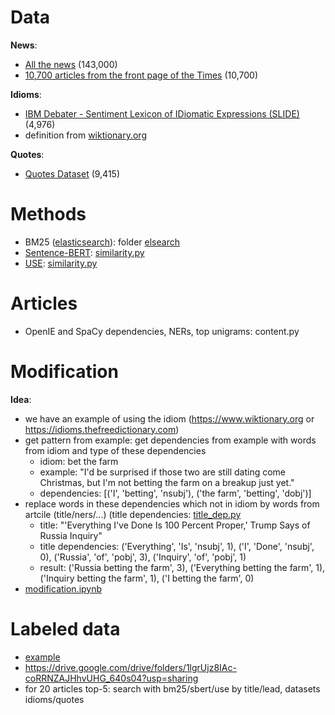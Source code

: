 # Data
**News**:
* [All the news](https://www.kaggle.com/snapcrack/all-the-news) (143,000)
* [10,700 articles from the front page of the Times](https://components.one/datasets/above-the-fold/) (10,700)

**Idioms**:
* [IBM Debater - Sentiment Lexicon of IDiomatic Expressions (SLIDE)](https://www.research.ibm.com/haifa/dept/vst/debating_data.shtml) (4,976)
* definition from [wiktionary.org](wiktionary.org)

**Quotes**:
* [Quotes Dataset](https://www.kaggle.com/akmittal/quotes-dataset) (9,415)

# Methods
* BM25 ([elasticsearch](https://www.elastic.co/elasticsearch/)): folder [elsearch](../blob/master/elsearch)
* [Sentence-BERT](https://arxiv.org/abs/1908.10084): [similarity.py](../blob/master/similarity.py)
* [USE](https://arxiv.org/abs/1803.11175): [similarity.py](../blob/master/similarity.py)

# Articles 
* OpenIE and SpaCy dependencies, NERs, top unigrams: content.py

# Modification
**Idea**:
* we have an example of using the idiom (https://www.wiktionary.org or https://idioms.thefreedictionary.com)
* get pattern from example: get dependencies from example with words from idiom and type of these dependencies
  * idiom: bet the farm
  * example: "I'd be surprised if those two are still dating come Christmas, but I'm not betting the farm on a breakup just yet."
  * dependencies: [('I', 'betting', 'nsubj'), ('the farm', 'betting', 'dobj')]
* replace words in these dependencies which not in idiom by words from artcile (title/ners/...) (title dependencies: [title_dep.py](../blob/master/title_dep.py)
  * title: "'Everything I've Done Is 100 Percent Proper,' Trump Says of Russia Inquiry"
  * title dependencies: ('Everything', 'Is', 'nsubj', 1), ('I', 'Done', 'nsubj', 0), ('Russia', 'of', 'pobj', 3), ('Inquiry', 'of', 'pobj', 1)
  * result: ('Russia betting the farm', 3), ('Everything betting the farm', 1), ('Inquiry betting the farm', 1), ('I betting the farm', 0)
* [modification.ipynb](../blob/master/modification.ipynb)

# Labeled data
* [example](https://docs.google.com/spreadsheets/d/1XuIBp2oiyWjN5eZi0I6M1Wmv84cUKSLNiCyx6WG6Cqg/edit?usp=sharing)
* https://drive.google.com/drive/folders/1lgrUjz8IAc-coRRNZAJHhvUHG_640s04?usp=sharing
* for 20 articles top-5: search with bm25/sbert/use by title/lead, datasets idioms/quotes

